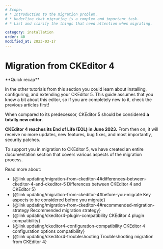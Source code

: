 ```yaml
---
# Scope:
# * Introduction to the migration problem.
# * Underline that migrating is a complex and important task.
# * List and clarify the things that need attention when migrating.

category: installation
order: 40
modified_at: 2023-03-17
---
```


# Migration from CKEditor 4

<info-box hint>
**Quick recap**

In the other tutorials from this section you could learn about installing, configuring, and extending your CKEditor 5. This guide assumes that you know a bit about this editor, so if you are completely new to it, check the previous articles first!
</info-box>

When compared to its predecessor, CKEditor 5 should be considered **a totally new editor**.

**CKEditor 4 reaches its End of Life (EOL) in June 2023.** From then on, it will receive no more updates, new features, bug fixes, and most importantly, security patches.

To support you in migration to CKEditor 5, we have created an entire documentation section that covers various aspects of the migration process.

Read more about:
* {@link updating/migration-from-ckeditor-4#differences-between-ckeditor-4-and-ckeditor-5 Differences between CKEditor 4 and CKEditor 5}
* {@link updating/migration-from-ckeditor-4#before-you-migrate Key aspects to be considered before you migrate}
* {@link updating/migration-from-ckeditor-4#recommended-migration-strategy Recommended migration strategy}
* {@link updating/ckeditor4-plugin-compatibility CKEditor 4 plugin compatibility}
* {@link updating/ckeditor4-configuration-compatibility CKEditor 4 configuration options compatibility}
* {@link updating/ckeditor4-troubleshooting Troubleshooting migration from CKEditor 4}

